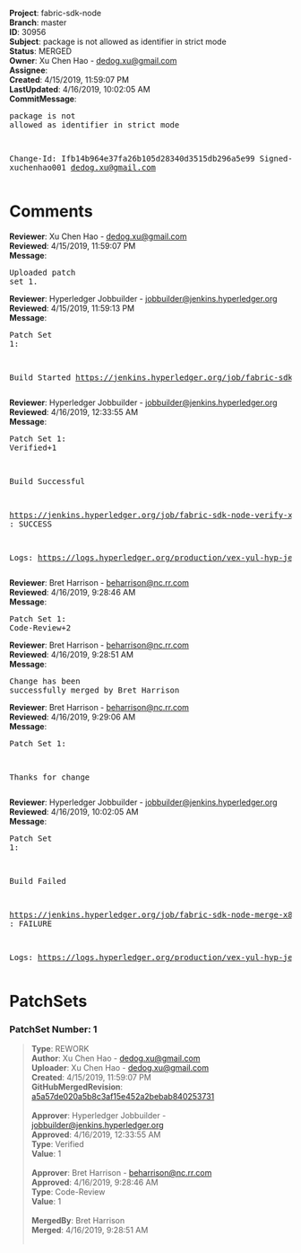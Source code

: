 <strong>Project</strong>: fabric-sdk-node<br><strong>Branch</strong>: master<br><strong>ID</strong>: 30956<br><strong>Subject</strong>: package is not allowed as identifier in strict mode<br><strong>Status</strong>: MERGED<br><strong>Owner</strong>: Xu Chen Hao - dedog.xu@gmail.com<br><strong>Assignee</strong>:<br><strong>Created</strong>: 4/15/2019, 11:59:07 PM<br><strong>LastUpdated</strong>: 4/16/2019, 10:02:05 AM<br><strong>CommitMessage</strong>:<br><pre>package is not allowed as identifier in strict mode

Change-Id: Ifb14b964e37fa26b105d28340d3515db296a5e99
Signed-off-by: xuchenhao001 <dedog.xu@gmail.com>
</pre><h1>Comments</h1><strong>Reviewer</strong>: Xu Chen Hao - dedog.xu@gmail.com<br><strong>Reviewed</strong>: 4/15/2019, 11:59:07 PM<br><strong>Message</strong>: <pre>Uploaded patch set 1.</pre><strong>Reviewer</strong>: Hyperledger Jobbuilder - jobbuilder@jenkins.hyperledger.org<br><strong>Reviewed</strong>: 4/15/2019, 11:59:13 PM<br><strong>Message</strong>: <pre>Patch Set 1:

Build Started https://jenkins.hyperledger.org/job/fabric-sdk-node-verify-x86_64/2484/</pre><strong>Reviewer</strong>: Hyperledger Jobbuilder - jobbuilder@jenkins.hyperledger.org<br><strong>Reviewed</strong>: 4/16/2019, 12:33:55 AM<br><strong>Message</strong>: <pre>Patch Set 1: Verified+1

Build Successful 

https://jenkins.hyperledger.org/job/fabric-sdk-node-verify-x86_64/2484/ : SUCCESS

Logs: https://logs.hyperledger.org/production/vex-yul-hyp-jenkins-3/fabric-sdk-node-verify-x86_64/2484</pre><strong>Reviewer</strong>: Bret Harrison - beharrison@nc.rr.com<br><strong>Reviewed</strong>: 4/16/2019, 9:28:46 AM<br><strong>Message</strong>: <pre>Patch Set 1: Code-Review+2</pre><strong>Reviewer</strong>: Bret Harrison - beharrison@nc.rr.com<br><strong>Reviewed</strong>: 4/16/2019, 9:28:51 AM<br><strong>Message</strong>: <pre>Change has been successfully merged by Bret Harrison</pre><strong>Reviewer</strong>: Bret Harrison - beharrison@nc.rr.com<br><strong>Reviewed</strong>: 4/16/2019, 9:29:06 AM<br><strong>Message</strong>: <pre>Patch Set 1:

Thanks for change</pre><strong>Reviewer</strong>: Hyperledger Jobbuilder - jobbuilder@jenkins.hyperledger.org<br><strong>Reviewed</strong>: 4/16/2019, 10:02:05 AM<br><strong>Message</strong>: <pre>Patch Set 1:

Build Failed 

https://jenkins.hyperledger.org/job/fabric-sdk-node-merge-x86_64/343/ : FAILURE

Logs: https://logs.hyperledger.org/production/vex-yul-hyp-jenkins-3/fabric-sdk-node-merge-x86_64/343</pre><h1>PatchSets</h1><h3>PatchSet Number: 1</h3><blockquote><strong>Type</strong>: REWORK<br><strong>Author</strong>: Xu Chen Hao - dedog.xu@gmail.com<br><strong>Uploader</strong>: Xu Chen Hao - dedog.xu@gmail.com<br><strong>Created</strong>: 4/15/2019, 11:59:07 PM<br><strong>GitHubMergedRevision</strong>: [a5a57de020a5b8c3af15e452a2bebab840253731](https://github.com/hyperledger-gerrit-archive/fabric-sdk-node/commit/a5a57de020a5b8c3af15e452a2bebab840253731)<br><br><strong>Approver</strong>: Hyperledger Jobbuilder - jobbuilder@jenkins.hyperledger.org<br><strong>Approved</strong>: 4/16/2019, 12:33:55 AM<br><strong>Type</strong>: Verified<br><strong>Value</strong>: 1<br><br><strong>Approver</strong>: Bret Harrison - beharrison@nc.rr.com<br><strong>Approved</strong>: 4/16/2019, 9:28:46 AM<br><strong>Type</strong>: Code-Review<br><strong>Value</strong>: 1<br><br><strong>MergedBy</strong>: Bret Harrison<br><strong>Merged</strong>: 4/16/2019, 9:28:51 AM<br><br></blockquote>
